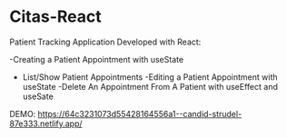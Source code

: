 # Citas-React
Patient Tracking Application Developed with React:

-Creating a Patient Appointment with useState
- List/Show Patient Appointments
-Editing a Patient Appointment with useState
-Delete An Appointment From A Patient with useEffect and useSate

DEMO:
https://64c3231073d55428164556a1--candid-strudel-87e333.netlify.app/
